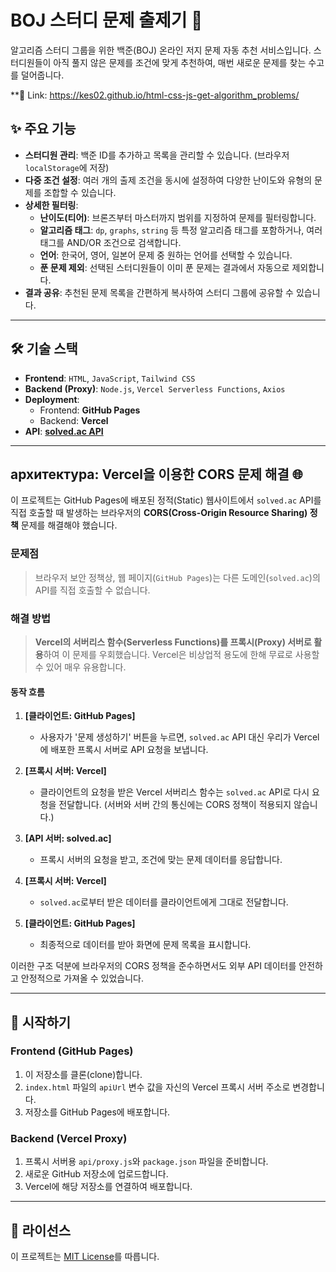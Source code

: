 # BOJ 스터디 문제 출제기 🤖

알고리즘 스터디 그룹을 위한 백준(BOJ) 온라인 저지 문제 자동 추천 서비스입니다. 스터디원들이 아직 풀지 않은 문제를 조건에 맞게 추천하여, 매번 새로운 문제를 찾는 수고를 덜어줍니다.

**🔗 Link: https://kes02.github.io/html-css-js-get-algorithm_problems/

## ✨ 주요 기능

  * **스터디원 관리**: 백준 ID를 추가하고 목록을 관리할 수 있습니다. (브라우저 `localStorage`에 저장)
  * **다중 조건 설정**: 여러 개의 출제 조건을 동시에 설정하여 다양한 난이도와 유형의 문제를 조합할 수 있습니다.
  * **상세한 필터링**:
      * **난이도(티어)**: 브론즈부터 마스터까지 범위를 지정하여 문제를 필터링합니다.
      * **알고리즘 태그**: `dp`, `graphs`, `string` 등 특정 알고리즘 태그를 포함하거나, 여러 태그를 AND/OR 조건으로 검색합니다.
      * **언어**: 한국어, 영어, 일본어 문제 중 원하는 언어를 선택할 수 있습니다.
      * **푼 문제 제외**: 선택된 스터디원들이 이미 푼 문제는 결과에서 자동으로 제외합니다.
  * **결과 공유**: 추천된 문제 목록을 간편하게 복사하여 스터디 그룹에 공유할 수 있습니다.

-----

## 🛠️ 기술 스택

  * **Frontend**: `HTML`, `JavaScript`, `Tailwind CSS`
  * **Backend (Proxy)**: `Node.js`, `Vercel Serverless Functions`, `Axios`
  * **Deployment**:
      * Frontend: **GitHub Pages**
      * Backend: **Vercel**
  * **API**: **[solved.ac API](https://www.google.com/search?q=https://solvedac.github.io/unofficial-documentation/%23/)**

-----

## архитектура: Vercel을 이용한 CORS 문제 해결 🌐

이 프로젝트는 GitHub Pages에 배포된 정적(Static) 웹사이트에서 `solved.ac` API를 직접 호출할 때 발생하는 브라우저의 **CORS(Cross-Origin Resource Sharing) 정책** 문제를 해결해야 했습니다.

### 문제점

> 브라우저 보안 정책상, 웹 페이지(`GitHub Pages`)는 다른 도메인(`solved.ac`)의 API를 직접 호출할 수 없습니다.

### 해결 방법

> **Vercel의 서버리스 함수(Serverless Functions)를 프록시(Proxy) 서버로 활용**하여 이 문제를 우회했습니다. Vercel은 비상업적 용도에 한해 무료로 사용할 수 있어 매우 유용합니다.

#### 동작 흐름

1.  **[클라이언트: GitHub Pages]**

      * 사용자가 '문제 생성하기' 버튼을 누르면, `solved.ac` API 대신 우리가 Vercel에 배포한 프록시 서버로 API 요청을 보냅니다.

2.  **[프록시 서버: Vercel]**

      * 클라이언트의 요청을 받은 Vercel 서버리스 함수는 `solved.ac` API로 다시 요청을 전달합니다. (서버와 서버 간의 통신에는 CORS 정책이 적용되지 않습니다.)

3.  **[API 서버: solved.ac]**

      * 프록시 서버의 요청을 받고, 조건에 맞는 문제 데이터를 응답합니다.

4.  **[프록시 서버: Vercel]**

      * `solved.ac`로부터 받은 데이터를 클라이언트에게 그대로 전달합니다.

5.  **[클라이언트: GitHub Pages]**

      * 최종적으로 데이터를 받아 화면에 문제 목록을 표시합니다.

이러한 구조 덕분에 브라우저의 CORS 정책을 준수하면서도 외부 API 데이터를 안전하고 안정적으로 가져올 수 있었습니다.

-----

## 🚀 시작하기

### Frontend (GitHub Pages)

1.  이 저장소를 클론(clone)합니다.
2.  `index.html` 파일의 `apiUrl` 변수 값을 자신의 Vercel 프록시 서버 주소로 변경합니다.
3.  저장소를 GitHub Pages에 배포합니다.

### Backend (Vercel Proxy)

1.  프록시 서버용 `api/proxy.js`와 `package.json` 파일을 준비합니다.
2.  새로운 GitHub 저장소에 업로드합니다.
3.  Vercel에 해당 저장소를 연결하여 배포합니다.

-----

## 📄 라이선스

이 프로젝트는 [MIT License](https://www.google.com/search?q=LICENSE)를 따릅니다.
